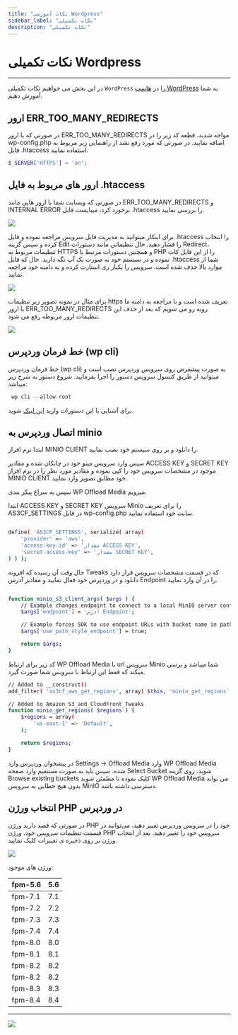 ```yaml
---
title: "نکات آموزشی Wordpress"
sidebar_label: "نکات تکمیلی"
description: "نکات تکمیلی"
---
```


# نکات تکمیلی Wordpress
---

در این بخش می خواهیم نکات تکمیلی `WordPress` را در [هاست WordPress](https://chabokan.net/cloud-hosting/php/wordpress/) به شما آموزش دهیم.

## ارور ERR_TOO_MANY_REDIRECTS

در صورتی که با ارور ERR_TOO_MANY_REDIRECTS مواجه شدید، قطعه کد زیر را در wp-config.php اضافه نمایید. در صورتی که مورد رفع نشد از راهنمایی زیر مربوط به فایل .htaccess استفاده نمایید.

```php
$_SERVER['HTTPS'] = 'on';
```

## ارور های مربوط به فایل .htaccess

در صورتی که وبسایت شما با ارور هایی مانند ERR_TOO_MANY_REDIRECTS و INTERNAL ERROR برخورد کرد، میبایست فایل .htaccess را بررسی نمایید.

![](https://s1.chabokan.net/docs/images/htaccess-error-1.jpg)

برای اینکار میتوانید به مدیریت فایل سرویس مراجعه نموده و فایل .htaccess را انتخاب کرده و سپس گزینه Edit را فشار دهید. حال تنظیماتی مانند دستورات Redirect، تنظیمات مربوط به HTTPS و همچنین دستورات مرتبط با PHP را از این فایل کات نموده و در سیستم خود به صورت بک آپ نگه دارید. حال که فایل .htaccess شما از موارد بالا حذف شده است، سرویس را یکبار ری استارت کرده و به دامنه خود مراجعه نمایید.

![](https://s1.chabokan.net/docs/images/htaccess-error-4.jpg)

برای مثال در نمونه تصویر زیر تنظیمات https تعریف شده است و با مراجعه به دامنه ما با ارور ERR_TOO_MANY_REDIRECTS روبه رو می شویم که بعد از حذف این تنظیمات ارور مربوطه رفع می شود.

![](https://s1.chabokan.net/docs/images/htaccess-error-3.jpg)

##  خط فرمان وردپرس (wp cli)

خط فرمان وردپرس (wp cli) به صورت پیشفرض روی سرویس وردپرس نصب است و میتوانید از طریق کنسول سرویس دستور را اجرا بفرمایید.
شروع دستور به شرح زیر میباشد:

```php
 wp cli --allow-root
```
برای آشنایی با این دستورات وارید [این لینک](https://developer.wordpress.org/cli/commands) شوید.

## اتصال وردپرس به minio

ابتدا نرم افزار MINIO CLIENT را دانلود و بر روی سیستم خود نصب نمایید.

سپس وارد سرویس مینو خود در چابکان شده و مقادیر ACCESS KEY و SECRET KEY موجود در مشخصات سرویس خود را کپی نموده و مقادیر مورد نظر را در نرم افزار MINIO CLIENT خود مطابق تصویر وارد نمایید.

سپس به سراغ پیکر بندی WP Offload Media میرویم.

ابتدا ACCESS KEY و SECRET KEY سرویس Minio را برای تعریف AS3CF_SETTINGS در فایل wp-config.php سایت خود استفاده نمایید.

```bash

define( 'AS3CF_SETTINGS', serialize( array(
    'provider' => 'aws',
    'access-key-id' => 'مقدار ACCESS KEY',
    'secret-access-key' => 'مقدار SECRET KEY',
) ) );

```
حال وقت آن رسیده که افزونه Tweaks که در قسمت مشخصات سرویس قرار دارد دانلود و در وردپرس خود فعال نمایید و مقادیر آدرس Endpoint را در آن وارد نمایید.

```bash

function minio_s3_client_args( $args ) {
    // Example changes endpoint to connect to a local MinIO server configured to use port 54321 (the default MinIO port is 9000).
    $args['endpoint'] = 'آدرس Endpoint';

    // Example forces SDK to use endpoint URLs with bucket name in path rather than domain name as required by MinIO.
    $args['use_path_style_endpoint'] = true;

    return $args;
}

```
کد زیر برای ارتباط WP Offload Media با url سرویس Minio شما میباشد و برسی میکند که فقط این ارتباط با سرویس شما صورت گیرد.

```bash
// Added to __construct()
add_filter( 'as3cf_aws_get_regions', array( $this, 'minio_get_regions' ) );

// Added to Amazon_S3_and_CloudFront_Tweaks
function minio_get_regions( $regions ) {
    $regions = array(
        'us-east-1' => 'Default',
    );

    return $regions;
}
```

در پیشخوان وردپرس وارد Settings -> Offload Media وارد WP Offload Media شده. سپس باید به صورت مستقیم وارد صفحه Select Bucket شوید. روی گزینه Browse existing buckets کلیک نموده تا مطمئن شوید WP Offload Media می تواند بدون هیچ خطایی به سرویس MinIO دسترسی داشته باشد.

## انتخاب ورژن PHP در وردپرس

در صورتی که قصد دارید ورژن PHP خود را در سرویس وردپرس تغییر دهید، می‌توانید در قسمت تنظیمات سرویس خود، ورژن PHP سرویس خود را تغییر دهید. بعد از انتخاب ورژن بر روی ذخیره ی تغییرات کلیک نمایید.

![](https://s1.chabokan.net/docs/images/wordpress_21.jpg)

ورژن های موجود:

| fpm-5.6 	 | 5.6 	 |
|-----------|-------|
| fpm-7.1 	 | 7.1 	 |
| fpm-7.2 	 | 7.2 	 |
| fpm-7.3 	 | 7.3 	 |
| fpm-7.4 	 | 7.4 	 |
| fpm-8.0 	 | 8.0 	 |
| fpm-8.1 	 | 8.1 	 |
| fpm-8.2 	 | 8.2 	 |
| fpm-8.2 	 | 8.2 	 |
| fpm-8.3 	 | 8.3 	 |
| fpm-8.4 	 | 8.4 	 |

---
<a href="https://hub.chabokan.net/fa/services/create/wordpress" ><img src="https://s1.chabokan.net/docs/images/wordpress-docs-banner-1.jpg" /></a>